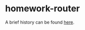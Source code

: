 # homework-router

A brief history can be found [here](http://www.dcs.gla.ac.uk/~koliousa/hr.html).
